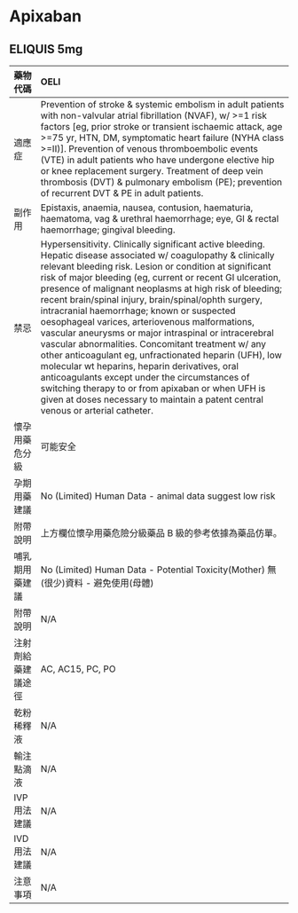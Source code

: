 # Apixaban

## ELIQUIS 5mg

| 藥物代碼 | OELI |
| :--- | :--- |
| 適應症 | Prevention of stroke & systemic embolism in adult patients with non-valvular atrial fibrillation \(NVAF\), w/ &gt;=1 risk factors \[eg, prior stroke or transient ischaemic attack, age &gt;=75 yr, HTN, DM, symptomatic heart failure \(NYHA class &gt;=II\)\]. Prevention of venous thromboembolic events \(VTE\) in adult patients who have undergone elective hip or knee replacement surgery. Treatment of deep vein thrombosis \(DVT\) & pulmonary embolism \(PE\); prevention of recurrent DVT & PE in adult patients. |
| 副作用 | Epistaxis, anaemia, nausea, contusion, haematuria, haematoma, vag & urethral haemorrhage; eye, GI & rectal haemorrhage; gingival bleeding. |
| 禁忌 | Hypersensitivity. Clinically significant active bleeding. Hepatic disease associated w/ coagulopathy & clinically relevant bleeding risk. Lesion or condition at significant risk of major bleeding \(eg, current or recent GI ulceration, presence of malignant neoplasms at high risk of bleeding; recent brain/spinal injury, brain/spinal/ophth surgery, intracranial haemorrhage; known or suspected oesophageal varices, arteriovenous malformations, vascular aneurysms or major intraspinal or intracerebral vascular abnormalities. Concomitant treatment w/ any other anticoagulant eg, unfractionated heparin \(UFH\), low molecular wt heparins, heparin derivatives, oral anticoagulants except under the circumstances of switching therapy to or from apixaban or when UFH is given at doses necessary to maintain a patent central venous or arterial catheter. |
| 懷孕用藥危分級 | 可能安全 |
| 孕期用藥建議 | No \(Limited\) Human Data - animal data suggest low risk |
| 附帶說明 | 上方欄位懷孕用藥危險分級藥品 B 級的參考依據為藥品仿單。 |
| 哺乳期用藥建議 | No \(Limited\) Human Data - Potential Toxicity\(Mother\) 無\(很少\)資料 - 避免使用\(母體\) |
| 附帶說明 | N/A |
| 注射劑給藥建議途徑 | AC, AC15, PC, PO |
| 乾粉稀釋液 | N/A |
| 輸注點滴液 | N/A |
| IVP 用法建議 | N/A |
| IVD 用法建議 | N/A |
| 注意事項 | N/A |

